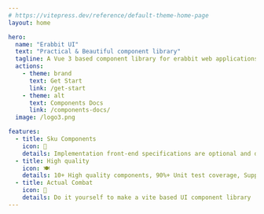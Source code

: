 ```yaml
---
# https://vitepress.dev/reference/default-theme-home-page
layout: home

hero:
  name: "Erabbit UI"
  text: "Practical & Beautiful component library"
  tagline: A Vue 3 based component library for erabbit web applications
  actions:
    - theme: brand
      text: Get Start
      link: /get-start
    - theme: alt
      text: Components Docs
      link: /components-docs/
  image: /logo3.png

features:
  - title: Sku Components
    icon: 🍧
    details: Implementation front-end specifications are optional and disabled
  - title: High quality
    icon: 🍽️
    details: 10+ High quality components, 90%+ Unit test coverage, Support Tree Shaking
  - title: Actual Combat
    icon: 🍔
    details: Do it yourself to make a vite based UI component library
---
```


